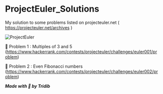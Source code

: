 # ProjectEuler_Solutions
My solution to some problems listed on projecteuler.net ( https://projecteuler.net/archives )

![ProjectEuler](https://projecteuler.net/themes/20191019/logo_default.png)

:dart: Problem 1 : Multiples of 3 and 5 
(https://www.hackerrank.com/contests/projecteuler/challenges/euler001/problem)

:dart: Problem 2 : Even Fibonacci numbers (https://www.hackerrank.com/contests/projecteuler/challenges/euler002/problem)

***Made with :blue_heart: by Tridib***
